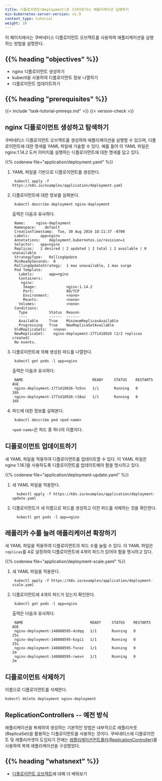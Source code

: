 ```yaml
---
title: 디플로이먼트(Deployment)로 스테이트리스 애플리케이션 실행하기
min-kubernetes-server-version: v1.9
content_type: tutorial
weight: 10
---
```


<!-- overview -->

이 페이지에서는 쿠버네티스 디플로이먼트 오브젝트를 사용하여 애플리케이션을 실행하는 방법을 설명한다.




## {{% heading "objectives" %}}


* nginx 디플로이먼트 생성하기
* kubectl을 사용하여 디플로이먼트 정보 나열하기
* 디플로이먼트 업데이트하기




## {{% heading "prerequisites" %}}


{{< include "task-tutorial-prereqs.md" >}} {{< version-check >}}




<!-- lessoncontent -->

## nginx 디플로이먼트 생성하고 탐색하기

쿠버네티스 디플로이먼트 오브젝트를 생성하여 애플리케이션을 실행할 수 있으며,
디플로이먼트에 대한 명세를 YAML 파일에 기술할 수 있다. 예를 들어 이 YAML 파일은 
nginx:1.14.2 도커 이미지를 실행하는 디플로이먼트에 대한 명세를 담고 있다.

{{% codenew file="application/deployment.yaml" %}}


1. YAML 파일을 기반으로 디플로이먼트를 생성한다.

        kubectl apply -f https://k8s.io/examples/application/deployment.yaml

1. 디플로이먼트에 대한 정보를 살펴본다.

        kubectl describe deployment nginx-deployment

    출력은 다음과 유사하다.

        Name:     nginx-deployment
        Namespace:    default
        CreationTimestamp:  Tue, 30 Aug 2016 18:11:37 -0700
        Labels:     app=nginx
        Annotations:    deployment.kubernetes.io/revision=1
        Selector:   app=nginx
        Replicas:   2 desired | 2 updated | 2 total | 2 available | 0 unavailable
        StrategyType:   RollingUpdate
        MinReadySeconds:  0
        RollingUpdateStrategy:  1 max unavailable, 1 max surge
        Pod Template:
          Labels:       app=nginx
          Containers:
           nginx:
            Image:              nginx:1.14.2
            Port:               80/TCP
            Environment:        <none>
            Mounts:             <none>
          Volumes:              <none>
        Conditions:
          Type          Status  Reason
          ----          ------  ------
          Available     True    MinimumReplicasAvailable
          Progressing   True    NewReplicaSetAvailable
        OldReplicaSets:   <none>
        NewReplicaSet:    nginx-deployment-1771418926 (2/2 replicas created)
        No events.

1. 디플로이먼트에 의해 생성된 파드를 나열한다.

        kubectl get pods -l app=nginx

    출력은 다음과 유사하다.

        NAME                                READY     STATUS    RESTARTS   AGE
        nginx-deployment-1771418926-7o5ns   1/1       Running   0          16h
        nginx-deployment-1771418926-r18az   1/1       Running   0          16h

1. 파드에 대한 정보를 살펴본다.

        kubectl describe pod <pod-name>

    `<pod-name>`은 파드 중 하나의 이름이다.

## 디플로이먼트 업데이트하기

새 YAML 파일을 적용하여 디플로이먼트를 업데이트할 수 있다. 이 YAML 파일은 
nginx 1.16.1을 사용하도록 디플로이먼트를 업데이트해야 함을 명시하고 있다.

{{% codenew file="application/deployment-update.yaml" %}}

1. 새 YAML 파일을 적용한다.

         kubectl apply -f https://k8s.io/examples/application/deployment-update.yaml

1. 디플로이먼트가 새 이름으로 파드를 생성하고 이전 파드를 삭제하는 것을 확인한다.

         kubectl get pods -l app=nginx

## 레플리카 수를 늘려 애플리케이션 확장하기

새 YAML 파일을 적용하여 디플로이먼트의 파드 수를 늘릴 수 있다. 
이 YAML 파일은 `replicas`를 4로 설정하여 디플로이먼트에 
4개의 파드가 있어야 함을 명시하고 있다.

{{% codenew file="application/deployment-scale.yaml" %}}

1. 새 YAML 파일을 적용한다.

        kubectl apply -f https://k8s.io/examples/application/deployment-scale.yaml

1. 디플로이먼트에 4개의 파드가 있는지 확인한다.

        kubectl get pods -l app=nginx

    출력은 다음과 유사하다.

        NAME                               READY     STATUS    RESTARTS   AGE
        nginx-deployment-148880595-4zdqq   1/1       Running   0          25s
        nginx-deployment-148880595-6zgi1   1/1       Running   0          25s
        nginx-deployment-148880595-fxcez   1/1       Running   0          2m
        nginx-deployment-148880595-rwovn   1/1       Running   0          2m

## 디플로이먼트 삭제하기

이름으로 디플로이먼트를 삭제한다.

    kubectl delete deployment nginx-deployment

## ReplicationControllers -- 예전 방식

애플리케이션을 복제하여 생성하는 기본적인 방법은 내부적으로 레플리카셋(ReplicaSet)을 활용하는 디플로이먼트를
사용하는 것이다. 쿠버네티스에 디플로이먼트 및 레플리카셋이 도입되기 전에는
[레플리케이션컨트롤러(ReplicationController)](/ko/docs/concepts/workloads/controllers/replicationcontroller/)를 사용하여 복제 애플리케이션을
구성했었다.




## {{% heading "whatsnext" %}}


* [디플로이먼트 오브젝트](/ko/docs/concepts/workloads/controllers/deployment/)에 대해 더 배워보기




